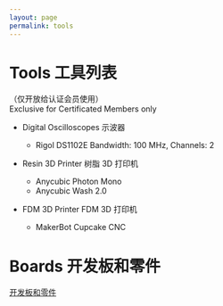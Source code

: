 ```yaml
---
layout: page
permalink: tools
---
```


# Tools 工具列表

（仅开放给认证会员使用）  
Exclusive for Certificated Members only

* Digital Oscilloscopes 示波器 
  * Rigol DS1102E Bandwidth: 100 MHz, Channels: 2

* Resin 3D Printer 树脂 3D 打印机
  * Anycubic Photon Mono
  * Anycubic Wash 2.0 
* FDM 3D Printer FDM 3D 打印机
  * MakerBot Cupcake CNC

# Boards 开发板和零件

[开发板和零件](boards-and-parts/boards)

